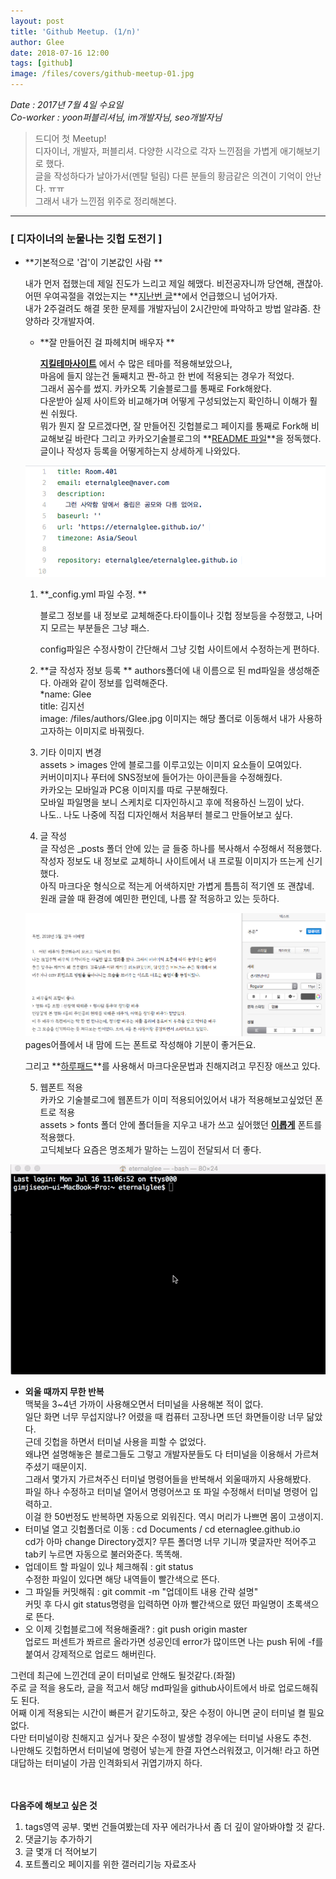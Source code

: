 ```yaml
---
layout: post
title: 'Github Meetup. (1/n)'
author: Glee
date: 2018-07-16 12:00
tags: [github]
image: /files/covers/github-meetup-01.jpg
---
```


*Date : 2017년 7월 4일 수요일*  
*Co-worker   : yoon퍼블리셔님, im개발자님, seo개발자님*   


> 드디어 첫 Meetup!  
> 디자이너, 개발자, 퍼블리셔. 다양한 시각으로 각자 느낀점을 가볍게 애기해보기로 했다.  
> 글을 작성하다가 날아가서(멘탈 털림) 다른 분들의 황금같은 의견이 기억이 안난다. ㅠㅠ  
> 그래서 내가 느낀점 위주로 정리해본다.  

- - -



### [ 디자이너의 눈물나는 깃헙 도전기 ]    

- **기본적으로 '겁'이 기본값인 사람  **

  내가 먼저 접했는데 제일 진도가 느리고 제일 헤맸다. 비전공자니까 당연해, 괜찮아.  
  어떤 우여곡절을 겪었는지는 **[지난번 글](https://eternalglee.github.io/2018/07/10/start_github/)**에서 언급했으니 넘어가자.  
  내가 2주걸려도 해결 못한 문제를 개발자님이 2시간만에 파악하고 방법 알랴줌. 찬양하라 갓개발자여.  


  - **잘 만들어진 걸 파헤치며 배우자  **

      **[지킬테마사이트](https://jekyllthemes.org/)** 에서 수 많은 테마를 적용해보았으나,  
      마음에 들지 않는건 둘째치고 짠-하고 한 번에 적용되는 경우가 적었다.  
      그래서 꼼수를 썼지.  카카오톡 기술블로그를 통째로 Fork해왔다.  
      다운받아 실제 사이트와 비교해가며 어떻게 구성되었는지 확인하니 이해가 훨씬 쉬웠다.  
      뭐가 뭔지 잘 모르겠다면, 잘 만들어진 깃헙블로그 페이지를 통째로 Fork해 비교해보길 바란다  그리고 카카오기술블로그의 **[README 파일](https://github.com/kakao/kakao.github.io/blob/master/README.md)**을 정독했다. 글이나 작성자 등록을 어떻게하는지 상세하게 나와있다.  


  ![가장 기초가 되는 config파일 수정하기](/files/config-edit.png)  

  1. **_config.yml 파일 수정.  **

      블로그 정보를 내 정보로 교체해준다.타이틀이나 깃헙 정보등을 수정했고, 나머지 모르는 부분들은 그냥 패스.  

      config파일은 수정사항이 간단해서 그냥 깃헙 사이트에서 수정하는게 편하다.  

  2. **글 작성자 정보 등록  **
    authors폴더에 내 이름으로 된 md파일을 생성해준다. 아래와 같이 정보를 입력해준다.  
    *name: Glee  
    title: 김지선  
    image: /files/authors/Glee.jpg
    이미지는 해당 폴더로 이동해서 내가 사용하고자하는 이미지로 바꿔줬다.  

  3. 기타 이미지 변경  
    assets > images 안에 블로그를 이루고있는 이미지 요소들이 모여있다.  
    커버이미지나 푸터에 SNS정보에 들어가는 아이콘들을 수정해줬다.  
    카카오는 모바일과 PC용 이미지를 따로 구분해줬다.  
    모바일 파일명을 보니 스케치로 디자인하시고 후에 적용하신 느낌이 났다.  
    나도.. 나도 나중에 직접 디자인해서 처음부터 블로그 만들어보고 싶다.  

  4. 글 작성  
    글 작성은 _posts 폴더 안에 있는 글 들중 하나를 복사해서 수정해서 적용했다.  
    작성자 정보도 내 정보로 교체하니 사이트에서 내 프로필 이미지가 뜨는게 신기했다.  
    아직 마크다운 형식으로 적는게 어색하지만 가볍게 틈틈히 적기엔 또 괜찮네.  
    원래 글쓸 때 환경에 예민한 편인데, 나름 잘 적응하고 있는 듯하다.  

  ![예민한 사람의 평소 글쓰기 환경](/files/write-in-pages.png)  
  pages어플에서 내 맘에 드는 폰트로 작성해야 기분이 좋거든요.  
    
  그리고 **[하루패드](http://pad.haroopress.com/page.html)**를 사용해서 마크다운문법과 친해지려고 무진장 애쓰고 있다.  


  5. 웹폰트 적용  
    카카오 기술블로그에 웹폰트가 이미 적용되어있어서 내가 적용해보고싶었던 폰트로 적용  
    assets > fonts 폴더 안에 폴더들을 지우고 내가 쓰고 싶어했던 **[이롭게](http://font.iropke.com/batang/)** 폰트를 적용했다.  
    고딕체보다 요즘은 명조체가 말하는 느낌이 전달되서 더 좋다.  


 ![터미널이랑 칭구칭긔](/files/my-terminal.gif)   
 - **외울 때까지 무한 반복**  
     맥북을 3~4년 가까이 사용해오면서 터미널을 사용해본 적이 없다.  
       일단 화면 너무 무섭지않나? 어렸을 때 컴퓨터 고장나면 뜨던 화면들이랑 너무 닮았다.  
       근데 깃헙을 하면서 터미널 사용을 피할 수 없었다.  
       왜냐면 설명해놓은 블로그들도 그렇고 개발자분들도 다 터미널을 이용해서 가르쳐주셨기 때문이지.  
       그래서 몇가지 가르쳐주신 터미널 명령어들을 반복해서 외울때까지 사용해봤다.  
       파일 하나 수정하고 터미널 열어서 명령어쓰고 또 파일 수정해서 터미널 명령어 입력하고.  
       이걸 한 50번정도 반복하면 자동으로 외워진다. 역시 머리가 나쁘면 몸이 고생이지.   
  - 터미널 열고 깃헙폴더로 이동 : cd Documents / cd eternaglee.github.io  
    cd가 아마 change Directory겠지? 무튼 폴더명 너무 기니까 몇글자만 적어주고 tab키 누르면 자동으로 불러와준다. 똑똑해.  
  - 업데이트 할 파일이 있나 체크해줘 : git status  
    수정한 파일이 있다면 해당 내역들이 빨간색으로 뜬다.  
  - 그 파일들 커밋해줘 : git commit -m "업데이트 내용 간략 설명"  
    커밋 후 다시 git status명령을 입력하면 아까 빨간색으로 떴던 파일명이 초록색으로 뜬다.  
  - 오 이제 깃헙블로그에 적용해줄래? : git push origin master  
    업로드 퍼센트가 쫘르르 올라가면 성공인데 error가 많이뜨면 나는 push 뒤에 -f를 붙여서 강제적으로 업로드 해버린다.  

  그런데 최근에 느낀건데 굳이 터미널로 안해도 될것같다.(좌절)  
  주로 글 적을 용도라, 글을 적고서 해당 md파일을 github사이트에서 바로 업로드해줘도 된다.  
  어째 이게 적용되는 시간이 빠른거 같기도하고, 잦은 수정이 아니면 굳이 터미널 켤 필요 없다.  
  다만 터미널이랑 친해지고 싶거나 잦은 수정이 발생할 경우에는 터미널 사용도 추천.  
  나만해도 깃헙하면서 터미널에 명령어 넣는게 한결 자연스러워졌고, 이거해! 라고 하면 대답하는 터미널이 가끔 인격화되서 귀엽기까지 하다.  


​    
​    
  **다음주에 해보고 싶은 것**  
  1. tags영역 공부. 몇번 건들여봤는데 자꾸 에러가나서 좀 더 깊이 알아봐야할 것 같다.  
  2. 댓글기능 추가하기  
  3. 글 몇개 더 적어보기  
  4. 포트폴리오 페이지를 위한 갤러리기능 자료조사  

